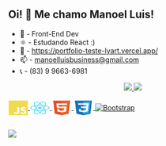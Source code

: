 ## Oi! 👋 Me chamo Manoel Luis! 


- 🔭 - Front-End Dev
- ⚛️ - Estudando React :) 
- 💼 - https://portfolio-teste-lyart.vercel.app/ 
- 📫 - manoelluisbusiness@gmail.com
- 📞 - (83) 9 9663-6981
<div align="center">
  <a href="https://portfolio-teste-lyart.vercel.app/">
  <img height="150em" src="https://github-readme-stats.vercel.app/api?username=manoelluis&show_icons=true&theme=radical&include_all_commits=true&count_private=true"/>
  <img height="150em" src="https://github-readme-stats.vercel.app/api/top-langs/?username=manoelluis&layout=compact&langs_count=7&theme=radical"/>
</div>
<div style="display: inline_block"><br>
  <img align="center" alt="Js" height="30" width="40" src="https://raw.githubusercontent.com/devicons/devicon/master/icons/javascript/javascript-plain.svg">
  <img align="center" alt="React" height="30" width="40" src="https://raw.githubusercontent.com/devicons/devicon/master/icons/react/react-original.svg">
  <img align="center" alt="HTML" height="30" width="40" src="https://raw.githubusercontent.com/devicons/devicon/master/icons/html5/html5-original.svg">
  <img align="center" alt="CSS" height="30" width="40" src="https://raw.githubusercontent.com/devicons/devicon/master/icons/css3/css3-original.svg">
  <img align="center" alt="Bootstrap" height="35" width="40" src="https://cdn.jsdelivr.net/gh/devicons/devicon/icons/bootstrap/bootstrap-original.svg" />      
</div>

##

<div> 
  <a href="https://www.linkedin.com/in/manoel-lu%C3%ADs-96ba50237/" target="_blank"><img src="https://img.shields.io/badge/-LinkedIn-%230077B5?style=for-the-badge&logo=linkedin&logoColor=white" target="_blank"></a> 
</div>
